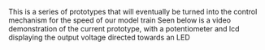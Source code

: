 This is a series of prototypes that will eventually be turned into the control mechanism for the speed of our model train
Seen below is a video demonstration of the current prototype, with a potentiometer and lcd displaying the output voltage directed towards an LED
